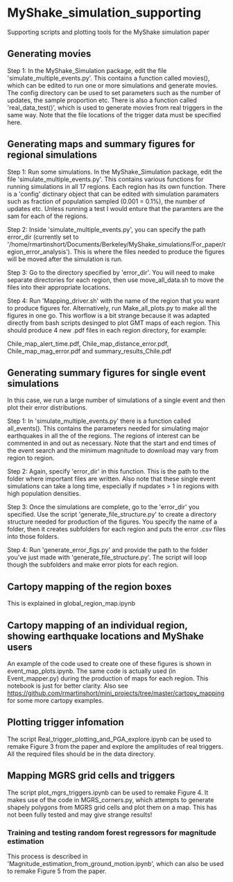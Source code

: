# MyShake_simulation_supporting

Supporting scripts and plotting tools for the MyShake simulation paper  

## Generating movies  

Step 1: In the MyShake_Simulation package, edit the file 'simulate_multiple_events.py'. This contains a function called movies(), which can be edited to run one or more simulations and generate movies. The config directory can be used to set parameters such as the number of updates, the sample proportion etc. There is also a function called 'real_data_test()', which is used to generate movies from real triggers in the same way. Note that the file locations of the trigger data must be specified here.

## Generating maps and summary figures for regional simulations  

Step 1: Run some simulations. In the MyShake_Simulation package, edit the file 'simulate_multiple_events.py'. This contains various functions for running simulations in all 17 regions. Each region has its own function.
There is a 'config' dictinary object that can be edited with simulation paramaters such as fraction of population sampled (0.001 = 0.1%), the number of updates etc. Unless running a test I would enture that the paramters
are the sam for each of the regions.   

Step 2: Inside 'simulate_multiple_events.py', you can specify the path error_dir (currently set to
'/home/rmartinshort/Documents/Berkeley/MyShake_simulations/For_paper/region_error_analysis'). This is where the files needed to produce the figures will be moved after the
simulation is run.    

Step 3: Go to the directory specified by 'error_dir'. You will need to make separate directories for each region, then use move_all_data.sh to move the files into their appropriate locations.  

Step 4: Run 'Mapping_driver.sh' with the name of the region that you want to produce figures for. Alternatively, run Make_all_plots.py to make all the figures in one go. This worflow is a bit strange because it was adapted directly from bash scripts desinged to plot GMT maps of
each region. This should produce 4 new .pdf files in each region directory, for example:

Chile_map_alert_time.pdf, Chile_map_distance_error.pdf, Chile_map_mag_error.pdf and summary_results_Chile.pdf    


## Generating summary figures for single event simulations   

In this case, we run a large number of simulations of a single event and then plot their error distributions. 

Step 1: In 'simulate_multiple_events.py' there is a function called all_events(). This contains the parameters needed for simulating major earthquakes in all the of the regions. The regions of interest can be commented in and out
as necessary. Note that the start and end times of the event search and the minimum magnitude to download may vary from region to region.  

Step 2: Again, specify 'error_dir' in this function. This is the path to the folder where important files are written. Also note that these single event simulations can take a long time, especially if nupdates > 1 in regions with high
population densities.   

Step 3: Once the simulations are complete, go to the 'error_dir' you specified. Use the script 'generate_file_structure.py' to create a directory structure needed for production of the figures. You specify the name of a folder, then it creates 
subfolders for each region and puts the error .csv files into those folders.   

Step 4: Run 'generate_error_figs.py' and provide the path to the folder you've just made with 'generate_file_structure.py'. The script will loop though the subfolders and make error plots for each region.

## Cartopy mapping of the region boxes  

This is explained in global_region_map.ipynb  

## Cartopy mapping of an individual region, showing earthquake locations and MyShake users 

An example of the code used to create one of these figures is shown in event_map_plots.ipynb. The same code is actually used (in Event_mapper.py) during the production of maps for each region. This notebook is just for better clarity. Also see https://github.com/rmartinshort/mini_projects/tree/master/cartopy_mapping for some more cartopy examples.   

## Plotting trigger infomation  

The script Real_trigger_plotting_and_PGA_explore.ipynb can be used to remake Figure 3 from the paper and explore the amplitudes of real triggers. All the required files should be in the data directory.  

## Mapping MGRS grid cells and triggers 

The script plot_mgrs_triggers.ipynb can be used to remake Figure 4. It makes use of the code in MGRS_corners.py, which attempts to generate shapely polygons from MGRS grid cells and plot them on a map. This has not been fully tested and may give strange results!  

### Training and testing random forest regressors for magnitude estimation  

This process is described in 'Magnitude_estimation_from_ground_motion.ipynb', which can also be used to remake Figure 5 from the paper.   

